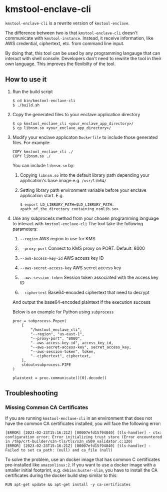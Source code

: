 # kmstool-enclave-cli

`kmstool-enclave-cli` is a rewrite version of `kmstool-enclave`.

The difference between two is that `kmstool-enclave-cli` doesn't communicate with `kmstool-instance`. Instead, it receive information, like AWS credential, ciphertext, etc. from command line input.

By doing that, this tool can be used by any programming langauge that can interact with shell console. Developers don't need to rewrite the tool in their own language. This improves the flexibilty of the tool.

## How to use it

1. Run the build script
   ```
   $ cd bin/kmstool-enclave-cli
   $ ./build.sh
   ```

1. Copy the generated files to your enclave application directory
   ```
   $ cp kmstool_enclave_cli <your_enclave_app_directory>/
   $ cp libnsm.so <your_enclave_app_directory>/
   ```

1. Modify your enclave applicaton `Dockerfile` to include those generated files. For example:
   ```
   COPY kmstool_enclave_cli ./
   COPY libnsm.so ./
   ```

   You can include `libnsm.so` by:

   1. Copying `libnsm.so` into the default library path depending your application's base image e.g. `/usr/lib64/`
   
   1. Setting library path environment variable before your enclave application start. E.g.
      ```
      $ export LD_LIBRARY_PATH=$LD_LIBRARY_PATH:<path_of_the_directory_containing_nsmlib.so>
      ```

1. Use any subprocess method from your chosen programming language to interact with `kmstool-enclave-cli`
   The tool take the following parameters:

   1. `--region` AWS region to use for KMS

   1. `--proxy-port` Connect to KMS proxy on PORT. Default: 8000

   1. `--aws-access-key-id` AWS access key ID

   1. `--aws-secret-access-key` AWS secret access key

   1. `--aws-session-token` Session token associated with the access key ID

   1. `--ciphertext` Base64-encoded ciphertext that need to decrypt

   And output the base64-encoded plaintext if the execution success

   Below is an example for Python using `subprocess`

   ```
   proc = subprocess.Popen(
       [
           "/kmstool_enclave_cli",
           "--region", "us-east-1",
           "--proxy-port", "8000",
           "--aws-access-key-id", access_key_id,
           "--aws-secret-access-key", secret_access_key,
           "--aws-session-token", token,
           "--ciphertext", ciphertext,
       ],
       stdout=subprocess.PIPE
   )

   plaintext = proc.communicate()[0].decode()
   ```

## Troubleshooting

### Missing Common CA Certificates
If you are running `kmstool-enclave-cli` in an environment that does not have the common CA certificates installed, you will face the following error:
```shell
[ERROR] [2023-02-23T15:16:21Z] [00007efd15f94840] [tls-handler] - ctx: configuration error: Error initializing trust store (Error encountered in /tmp/crt-builder/s2n-tls/tls/s2n_x509_validator.c:120)
[ERROR] [2023-02-23T15:16:21Z] [00007efd15f94840] [tls-handler] - Failed to set ca_path: (null) and ca_file (null)
```

To solve the problem, use an docker image that has common C certificates pre-installed like `amazonlinux:2`. If you want to use a docker image with a smaller initial footprint, e.g. `debian:buster-slim`, you have to install the CA certificates during the docker build step similar to this:
```shell
RUN apt-get update && apt-get install -y ca-certificates
```